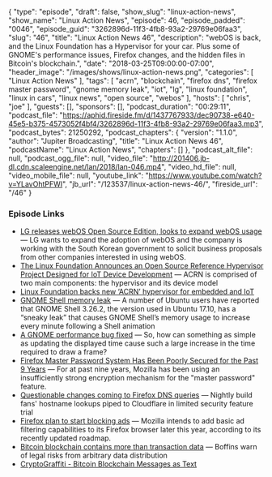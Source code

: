 {
  "type": "episode",
  "draft": false,
  "show_slug": "linux-action-news",
  "show_name": "Linux Action News",
  "episode": 46,
  "episode_padded": "0046",
  "episode_guid": "3262896d-11f3-4fb8-93a2-29769e06faa3",
  "slug": "46",
  "title": "Linux Action News 46",
  "description": "webOS is back, and the Linux Foundation has a Hypervisor for your car. Plus some of GNOME's performance issues, Firefox changes, and the hidden files in Bitcoin's blockchain.",
  "date": "2018-03-25T09:00:00-07:00",
  "header_image": "/images/shows/linux-action-news.png",
  "categories": [
    "Linux Action News"
  ],
  "tags": [
    "acrn",
    "blockchain",
    "firefox dns",
    "firefox master password",
    "gnome memory leak",
    "iot",
    "lg",
    "linux foundation",
    "linux in cars",
    "linux news",
    "open source",
    "webos"
  ],
  "hosts": [
    "chris",
    "joe"
  ],
  "guests": [],
  "sponsors": [],
  "podcast_duration": "00:29:11",
  "podcast_file": "https://aphid.fireside.fm/d/1437767933/dec90738-e640-45e5-b375-4573052f4bf4/3262896d-11f3-4fb8-93a2-29769e06faa3.mp3",
  "podcast_bytes": 21250292,
  "podcast_chapters": {
    "version": "1.1.0",
    "author": "Jupiter Broadcasting",
    "title": "Linux Action News 46",
    "podcastName": "Linux Action News",
    "chapters": []
  },
  "podcast_alt_file": null,
  "podcast_ogg_file": null,
  "video_file": "http://201406.jb-dl.cdn.scaleengine.net/lan/2018/lan-046.mp4",
  "video_hd_file": null,
  "video_mobile_file": null,
  "youtube_link": "https://www.youtube.com/watch?v=YLavOhtPFWI",
  "jb_url": "/123537/linux-action-news-46/",
  "fireside_url": "/46"
}


### Episode Links

  * [LG releases webOS Open Source Edition, looks to expand webOS usage](https://liliputing.com/2018/03/lg-releases-webos-open-source-edition-looks-to-expand-webos-usage.html "LG releases webOS Open Source Edition, looks to expand webOS usage") — LG wants to expand the adoption of webOS and the company is working with the South Korean government to solicit business proposals from other companies interested in using webOS. 
  * [The Linux Foundation Announces an Open Source Reference Hypervisor Project Designed for IoT Device Development](https://www.linuxfoundation.org/press-release/the-linux-foundation-announces-an-open-source-reference-hypervisor-project-designed-for-iot-device-development/ "The Linux Foundation Announces an Open Source Reference Hypervisor Project Designed for IoT Device Development") — ACRN is comprised of two main components: the hypervisor and its device model
  * [Linux Foundation backs new ‘ACRN’ hypervisor for embedded and IoT](http://www.theregister.co.uk/2018/03/19/linux_foundation_acrn_hypervisor_project/ "Linux Foundation backs new ‘ACRN’ hypervisor for embedded and IoT")
  * [GNOME Shell memory leak](https://www.omgubuntu.co.uk/2018/03/gnome-shell-has-a-memory-leak-and-it-might-not-be-fixed-for-ubuntu-18-04-lts "GNOME Shell memory leak") — A number of Ubuntu users have reported that GNOME Shell 3.26.2, the version used in Ubuntu 17.10, has a “sneaky leak” that causes GNOME Shell’s memory usage to increase every minute following a Shell animation 
  * [A GNOME performance bug fixed](https://gitlab.gnome.org/GNOME/mutter/merge_requests/20 "A GNOME performance bug fixed") — So, how can something as simple as updating the displayed time cause such a large increase in the time required to draw a frame? 
  * [Firefox Master Password System Has Been Poorly Secured for the Past 9 Years](https://www.bleepingcomputer.com/news/security/firefox-master-password-system-has-been-poorly-secured-for-the-past-9-years/ "Firefox Master Password System Has Been Poorly Secured for the Past 9 Years") — For at past nine years, Mozilla has been using an insufficiently strong encryption mechanism for the "master password" feature.
  * [Questionable changes coming to Firefox DNS queries](https://www.theregister.co.uk/2018/03/20/mozilla_firefox_test_of_privacy_mechanism_prompts_privacy_worries/ "Questionable changes coming to Firefox DNS queries") — Nightly build fans' hostname lookups piped to Cloudflare in limited security feature trial
  * [Firefox plan to start blocking ads](http://www.theregister.co.uk/2018/03/24/firefox_ad_blocker/ "Firefox plan to start blocking ads") — Mozilla intends to add basic ad filtering capabilities to its Firefox browser later this year, according to its recently updated roadmap.
  * [Bitcoin blockchain contains more than transaction data](https://www.theregister.co.uk/2018/03/19/ability_to_dump_illegal_content_in_bitcoins_blockchain_puts_participants_in_peril/ "Bitcoin blockchain contains more than transaction data") — Boffins warn of legal risks from arbitrary data distribution
  * [CryptoGraffiti - Bitcoin Blockchain Messages as Text](https://cryptograffiti.info/ "CryptoGraffiti - Bitcoin Blockchain Messages as Text")


